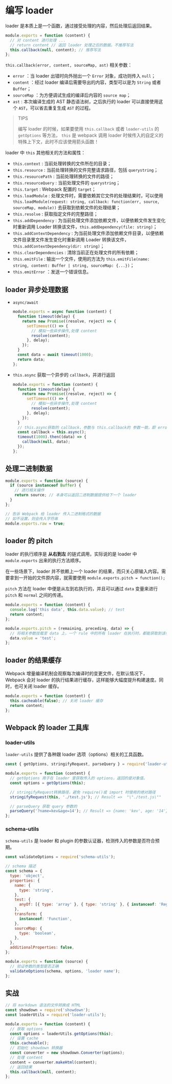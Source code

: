 # 编写 loader

loader 是本质上是一个函数，通过接受处理的内容，然后处理后返回结果。

```javascript
module.exports = function (content) {
  // 对 content 进行处理 ...
  // return content // 返回 loader 处理之后的数据。不推荐写法
  this.callback(null, content); // 推荐写法
};
```

`this.callback(error, content, sourceMap, ast)` 相关参数：

- `error` ：当 loader 出错时向外抛出一个 `Error` 对象，成功则传入 `null`；
- `content` ：经过 loader 编译后需要导出的内容，类型可以是为 `String` 或者 `Buffer`；
- `sourceMap` ：为方便调试生成的编译后内容的 `source map`；
- `ast` : 本次编译生成的 AST 静态语法树，之后执行的 loader 可以直接使用这个 `AST`，可以省去重复生成 `AST` 的过程。

> TIPS
>
> 编写 loader 的时候，如果要使用 `this.callback` 或者 `loader-utils` 的 `getOptions` 等方法， `this` 是 webpack 调用 loader 时候传入的自定义的特殊上下文，此时不应该使用箭头函数！

loader 中 `this` 其他相关的方法和属性：

- `this.context` : 当前处理转换的文件所在的目录；
- `this.resource` : 当前处理转换的文件完整请求路径，包括 `querystring`；
- `this.resourcePath` : 当前处理转换的文件的路径；
- `this.resourceQuery` : 当前处理文件的 `querystring`；
- `this.target` : Webpack 配置的 `target`；
- `this.loadModule` : 处理文件时，需要依赖其它文件的处理结果时，可以使用 `this.loadModule(request: string, callback: function(err, source, sourceMap, module))` 去获取到依赖文件的处理结果；
- `this.resolve` : 获取指定文件的完整路径；
- `this.addDependency` : 为当前处理文件添加依赖文件，以便依赖文件发生变化时重新调用 Loader 转换该文件，`this.addDependency(file: string)`；
- `this.addContextDependency` : 为当前处理文件添加依赖文件目录，以便依赖文件目录里文件发生变化时重新调用 Loader 转换该文件，`this.addContextDependency(dir: string)`；
- `this.clearDependencies` : 清除当前正在处理文件的所有依赖；
- `this.emitFile` : 输出一个文件，使用的方法为 `this.emitFile(name: string, content: Buffer | string, sourceMap: {...})`；
- `this.emitError` ：发送一个错误信息。

## loader 异步处理数据

- `async/await`

  ```javascript
  module.exports = async function (content) {
    function timeout(delay) {
      return new Promise((resolve, reject) => {
        setTimeout(() => {
          // 模拟一些异步操作,处理 content
          resolve(content);
        }, delay);
      });
    }
    const data = await timeout(1000);
    return data;
  };
  ```

- `this.async` 获取一个异步的 `callback`，并进行返回

  ```javascript
  module.exports = function (content) {
    function timeout(delay) {
      return new Promise((resolve, reject) => {
        setTimeout(() => {
          // 模拟一些异步操作,处理 content
          resolve(content);
        }, delay);
      });
    }
    // this.async获取的 callback，参数与 this.callback的 参数一致，即 error，content，sourcemap 和 ast
    const callback = this.async();
    timeout(1000).then((data) => {
      callback(null, data);
    });
  };
  ```

## 处理二进制数据

```javascript
module.exports = function (source) {
  if (source instanceof Buffer) {
    // 进行相关操作
    return source; // 本身可以返回二进制数据提供给下一个 loader
  }
};

// 告诉 Webpack 给 loader 传入二进制格式的数据
// 如不设置，则会传入字符串
module.exports.raw = true;
```

## loader 的 pitch

loader 的执行顺序是 **从右到左** 的链式调用，实际说的是 loader 中 `module.exports` 出来的执行方法顺序。

在一些场景下，loader 并不依赖上一个 loader 的结果，而只关心原输入内容。需要拿到一开始的文件原内容，就需要使用 `module.exports.pitch = function();`

`pitch` 方法在 loader 中便是从左到右执行的，并且可以通过 `data` 变量来进行 `pitch` 和 `normal` 之间的传递。

```javascript
module.exports = function (content) {
  console.log('this data', this.data.value); // test
  return content;
};

module.exports.pitch = (remaining, preceding, data) => {
  // 将相关参数挂载至 data 上，一个 rule 中的所有 loader 在执行时，都能获取到该参数
  data.value = 'test';
};
```

## loader 的结果缓存

Webpack 增量编译机制会观察每次编译时的变更文件，在默认情况下，Webpack 会对 loader 的执行结果进行缓存，这样能够大幅度提升构建速度。同时，也可关闭 loader 缓存。

```javascript
module.exports = function (content) {
  this.cacheable(false); // 关闭 loader 缓存
  return content;
};
```

## Webpack 的 loader 工具库

### loader-utils

`loader-utils` 提供了各种跟 loader 选项（options）相关的工具函数。

```javascript
const { getOptions, stringifyRequest, parseQuery } = require('loader-utils');

module.exports = function (content) {
  // getOptions 用于在 loader 里获取传入的 options，返回的是对象值。
  const options = getOptions(this);

  // stringifyRequest转换路径，避免 require()或 import 时使用的绝对路径
  stringifyRequest(this, './test.js'); // Result =>  "\"./test.js\""

  // parseQuery 获取 query 参数的
  parseQuery('?name=kev&age=14'); // Result => {name: 'kev', age: '14'}
};
```

### schema-utils

`schema-utils` 是 loader 和 plugin 的参数认证器，检测传入的参数是否符合预期。

```javascript
const validateOptions = require('schema-utils');

// schema 描述
const schema = {
  type: 'object',
  properties: {
    name: {
      type: 'string',
    },
    test: {
      anyOf: [{ type: 'array' }, { type: 'string' }, { instanceof: 'RegExp' }],
    },
    transform: {
      instanceof: 'Function',
    },
    sourceMap: {
      type: 'boolean',
    },
  },
  additionalProperties: false,
};

module.exports = function (source) {
  // 验证参数的类型是否正确
  validateOptions(schema, options, 'loader name');
};
```

## 实战

```javascript
// 将 markdown 语法的文件转换成 HTML
const showdown = require('showdown');
const loaderUtils = require('loader-utils');

module.exports = function (content) {
  // 获取 options
  const options = loaderUtils.getOptions(this);
  // 设置 cache
  this.cacheable();
  // 初始化 showdown 转换器
  const converter = new showdown.Converter(options);
  // 处理 content
  content = converter.makeHtml(content);
  // 返回结果
  this.callback(null, content);
};
```
